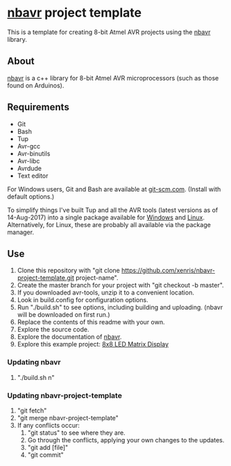 # [nbavr](https://github.com/xenris/nbavr) project template

This is a template for creating 8-bit Atmel AVR projects using the [nbavr](https://github.com/xenris/nbavr) library.

## About

[nbavr](https://github.com/xenris/nbavr) is a c++ library for 8-bit Atmel AVR microprocessors (such as those found on Arduinos).

## Requirements

* Git
* Bash
* Tup
* Avr-gcc
* Avr-binutils
* Avr-libc
* Avrdude
* Text editor

For Windows users, Git and Bash are available at [git-scm.com](https://git-scm.com). (Install with default options.)

To simplify things I've built Tup and all the AVR tools (latest versions as of 14-Aug-2017) into a single package available for [Windows](https://drive.google.com/open?id=0BwzYmFJSZljhYTNBVzdGTUpFMDA) and [Linux](https://drive.google.com/open?id=0BwzYmFJSZljhazZpVGpjeE5mOTA). Alternatively, for Linux, these are probably all available via the package manager.

## Use

1. Clone this repository with "git clone https://github.com/xenris/nbavr-project-template.git project-name".
1. Create the master branch for your project with "git checkout -b master".
1. If you downloaded avr-tools, unzip it to a convenient location.
1. Look in build.config for configuration options.
1. Run "./build.sh" to see options, including building and uploading. (nbavr will be downloaded on first run.)
1. Replace the contents of this readme with your own.
1. Explore the source code.
1. Explore the documentation of [nbavr](https://github.com/xenris/nbavr/blob/master/docs/index.md).
1. Explore this example project: [8x8 LED Matrix Display](https://github.com/xenris/led-matrix-display)

### Updating nbavr

1. "./build.sh n"

### Updating nbavr-project-template

1. "git fetch"
1. "git merge nbavr-project-template"
1. If any conflicts occur:
    1. "git status" to see where they are.
    1. Go through the conflicts, applying your own changes to the updates.
    1. "git add \[file\]"
    1. "git commit"
